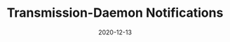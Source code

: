 ---
layout: post
title: "Transmission-Daemon Notifications"
date: 2020-12-13
tags: [transmissionbt, bittorrent]
---